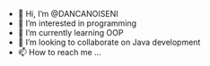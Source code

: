 - 👋 Hi, I’m @DANCANOISENI
- 👀 I’m interested in programming 
- 🌱 I’m currently learning OOP 
- 💞️ I’m looking to collaborate on Java development 
- 📫 How to reach me ...

<!---
DANCANOISENI/DANCANOISENI is a ✨ special ✨ repository because its `README.md` (this file) appears on your GitHub profile.
You can click the Preview link to take a look at your changes.
--->
